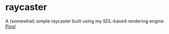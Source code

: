 # raycaster
A (somewhat) simple raycaster built using my SDL-based rendering engine [Pixul](https://www.github.com/connormdoane/Pixul/)
